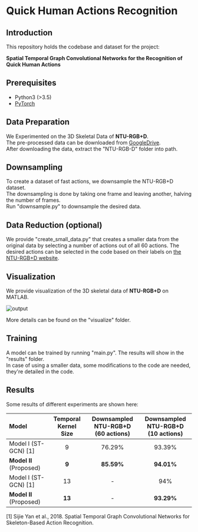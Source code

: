 # Quick Human Actions Recognition

## Introduction
This repository holds the codebase and dataset for the project:

**Spatial Temporal Graph Convolutional Networks for the Recognition of Quick Human Actions**

## Prerequisites
- Python3 (>3.5)
- [PyTorch](http://pytorch.org/)

## Data Preparation
We Experimented on the 3D Skeletal Data of **NTU-RGB+D**. <br/>
The pre-processed data can be downloaded from
[GoogleDrive](https://drive.google.com/open?id=103NOL9YYZSW1hLoWmYnv5Fs8mK-Ij7qb). <br/>
After downloading the data, extract the "NTU-RGB-D" folder into path.
   
## Downsampling
To create a dataset of fast actions, we downsample the NTU-RGB+D dataset. <br/>
The downsampling is done by taking one frame and leaving another, halving the number of frames. <br>
Run "downsample.py" to downsample the desired data.

## Data Reduction (optional)
We provide "create_small_data.py" that creates a smaller data from the original data by selecting a number of actions out of all 60 actions.
The desired actions can be selected in the code based on their labels on [the NTU-RGB+D website](http://rose1.ntu.edu.sg/datasets/actionrecognition.asp).

## Visualization
We provide visualization of the 3D skeletal data of **NTU-RGB+D** on MATLAB. <br/>

![output](https://user-images.githubusercontent.com/68873733/117915304-af1f7600-b2ed-11eb-811f-313261572cff.gif)

More details can be found on the "visualize" folder.

## Training
A model can be trained by running "main.py". The results will show in the "results" folder. <br/> 
In case of using a smaller data, some modifications to the code are needed, they're detailed in the code.

## Results
Some results of different experiments are shown here:

| Model | Temporal Kernel Size | Downsampled NTU-RGB+D <br/> (60 actions)| Downsampled NTU-RGB+D <br/> (10 actions) |
| :------ | :------: | :------: | :------: |
| Model I (ST-GCN) [1] | 9 | 76.29% | 93.39% |  
| **Model II** (Proposed)| **9** | **85.59%** | **94.01%** | 
| Model I (ST-GCN) [1] | 13 | - | 94% |  
| **Model II** (Proposed)| **13** | - | **93.29%** | 

[1] Sijie Yan et al., 2018. Spatial Temporal Graph Convolutional Networks for Skeleton-Based Action Recognition.

